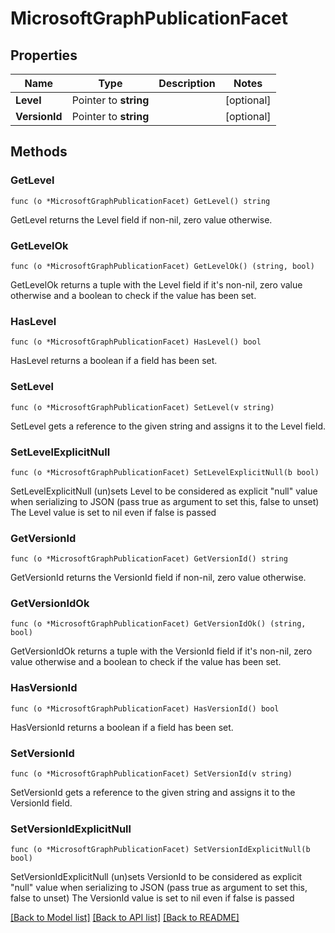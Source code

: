 # MicrosoftGraphPublicationFacet

## Properties

Name | Type | Description | Notes
------------ | ------------- | ------------- | -------------
**Level** | Pointer to **string** |  | [optional] 
**VersionId** | Pointer to **string** |  | [optional] 

## Methods

### GetLevel

`func (o *MicrosoftGraphPublicationFacet) GetLevel() string`

GetLevel returns the Level field if non-nil, zero value otherwise.

### GetLevelOk

`func (o *MicrosoftGraphPublicationFacet) GetLevelOk() (string, bool)`

GetLevelOk returns a tuple with the Level field if it's non-nil, zero value otherwise
and a boolean to check if the value has been set.

### HasLevel

`func (o *MicrosoftGraphPublicationFacet) HasLevel() bool`

HasLevel returns a boolean if a field has been set.

### SetLevel

`func (o *MicrosoftGraphPublicationFacet) SetLevel(v string)`

SetLevel gets a reference to the given string and assigns it to the Level field.

### SetLevelExplicitNull

`func (o *MicrosoftGraphPublicationFacet) SetLevelExplicitNull(b bool)`

SetLevelExplicitNull (un)sets Level to be considered as explicit "null" value
when serializing to JSON (pass true as argument to set this, false to unset)
The Level value is set to nil even if false is passed
### GetVersionId

`func (o *MicrosoftGraphPublicationFacet) GetVersionId() string`

GetVersionId returns the VersionId field if non-nil, zero value otherwise.

### GetVersionIdOk

`func (o *MicrosoftGraphPublicationFacet) GetVersionIdOk() (string, bool)`

GetVersionIdOk returns a tuple with the VersionId field if it's non-nil, zero value otherwise
and a boolean to check if the value has been set.

### HasVersionId

`func (o *MicrosoftGraphPublicationFacet) HasVersionId() bool`

HasVersionId returns a boolean if a field has been set.

### SetVersionId

`func (o *MicrosoftGraphPublicationFacet) SetVersionId(v string)`

SetVersionId gets a reference to the given string and assigns it to the VersionId field.

### SetVersionIdExplicitNull

`func (o *MicrosoftGraphPublicationFacet) SetVersionIdExplicitNull(b bool)`

SetVersionIdExplicitNull (un)sets VersionId to be considered as explicit "null" value
when serializing to JSON (pass true as argument to set this, false to unset)
The VersionId value is set to nil even if false is passed

[[Back to Model list]](../README.md#documentation-for-models) [[Back to API list]](../README.md#documentation-for-api-endpoints) [[Back to README]](../README.md)


